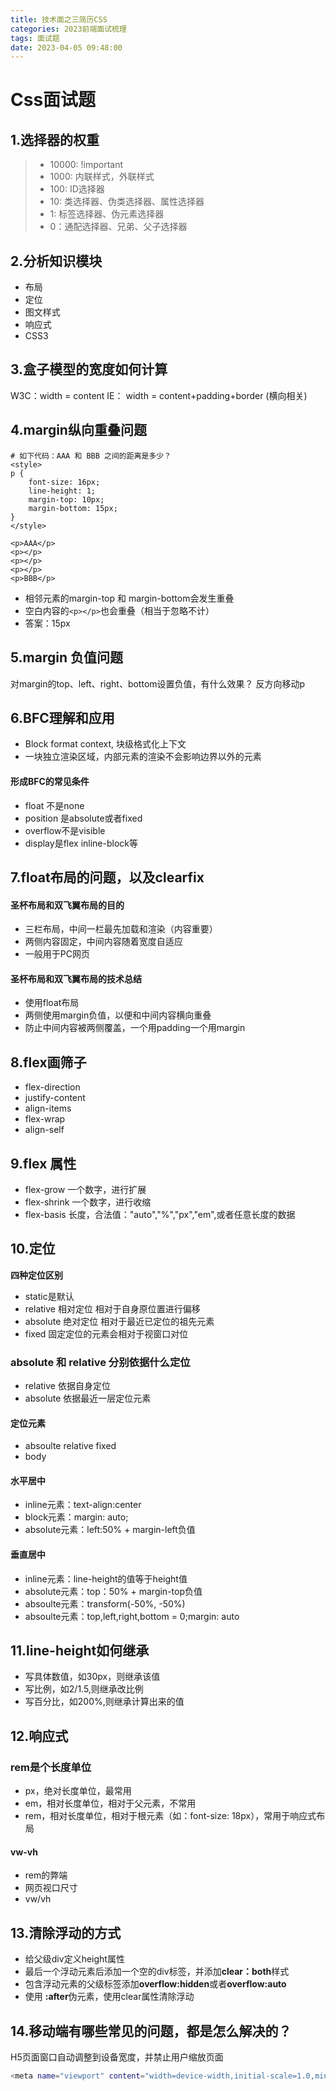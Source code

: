 ```yaml
---
title: 技术面之三简历CSS
categories: 2023前端面试梳理
tags: 面试题
date: 2023-04-05 09:48:00
---
```


# Css面试题
## 1.选择器的权重
> * 10000: !important
> * 1000: 内联样式，外联样式
> * 100: ID选择器
> * 10: 类选择器、伪类选择器、属性选择器
> * 1: 标签选择器、伪元素选择器
> * 0：通配选择器、兄弟、父子选择器


## 2.分析知识模块
* 布局
* 定位
* 图文样式
* 响应式
* CSS3

## 3.盒子模型的宽度如何计算
W3C：width = content
IE： width = content+padding+border (横向相关)

## 4.margin纵向重叠问题
```base
# 如下代码：AAA 和 BBB 之间的距离是多少？
<style>
p {
    font-size: 16px;
    line-height: 1;
    margin-top: 10px;
    margin-bottom: 15px;
}
</style>

<p>AAA</p>
<p></p>
<p></p>
<p></p>
<p>BBB</p>
```
* 相邻元素的margin-top 和 margin-bottom会发生重叠
* 空白内容的`<p></p>`也会重叠（相当于忽略不计）
* 答案：15px

## 5.margin 负值问题
对margin的top、left、right、bottom设置负值，有什么效果？
反方向移动p

## 6.BFC理解和应用
* Block format context, 块级格式化上下文
* 一块独立渲染区域，内部元素的渲染不会影响边界以外的元素

#### 形成BFC的常见条件
* float 不是none
* position 是absolute或者fixed
* overflow不是visible
* display是flex inline-block等

## 7.float布局的问题，以及clearfix

#### 圣杯布局和双飞翼布局的目的
* 三栏布局，中间一栏最先加载和渲染（内容重要）
* 两侧内容固定，中间内容随着宽度自适应
* 一般用于PC网页

#### 圣杯布局和双飞翼布局的技术总结
* 使用float布局
* 两侧使用margin负值，以便和中间内容横向重叠
* 防止中间内容被两侧覆盖，一个用padding一个用margin

## 8.flex画筛子
* flex-direction
* justify-content
* align-items
* flex-wrap
* align-self

## 9.flex 属性
* flex-grow 一个数字，进行扩展
* flex-shrink 一个数字，进行收缩
* flex-basis 长度，合法值："auto","%","px","em",或者任意长度的数据

## 10.定位
**四种定位区别**
* static是默认
* relative 相对定位 相对于自身原位置进行偏移
* absolute 绝对定位 相对于最近已定位的祖先元素
* fixed 固定定位的元素会相对于视窗口对位

### absolute 和 relative 分别依据什么定位
* relative 依据自身定位
* absolute 依据最近一层定位元素

#### 定位元素
* absoulte relative fixed
* body

#### 水平居中
* inline元素：text-align:center
* block元素：margin: auto;
* absolute元素：left:50% + margin-left负值

#### 垂直居中
* inline元素：line-height的值等于height值
* absolute元素：top：50% + margin-top负值
* absoulte元素：transform(-50%, -50%)
* absoulte元素：top,left,right,bottom = 0;margin: auto

## 11.line-height如何继承
* 写具体数值，如30px，则继承该值
* 写比例，如2/1.5,则继承改比例
* 写百分比，如200%,则继承计算出来的值


## 12.响应式
### rem是个长度单位
* px，绝对长度单位，最常用
* em，相对长度单位，相对于父元素，不常用
* rem，相对长度单位，相对于根元素（如：font-size: 18px），常用于响应式布局

#### vw-vh
* rem的弊端
* 网页视口尺寸
* vw/vh

## 13.清除浮动的方式
* 给父级div定义height属性
* 最后一个浮动元素后添加一个空的div标签，并添加**clear：both**样式
* 包含浮动元素的父级标签添加**overflow:hidden**或者**overflow:auto**
* 使用 **:after**伪元素，使用clear属性清除浮动

## 14.移动端有哪些常见的问题，都是怎么解决的？
H5页面窗口自动调整到设备宽度，并禁止用户缩放页面
```bash
<meta name="viewport" content="width=device-width,initial-scale=1.0,minimum-scale=1.0,maximum-scale=1.0,user-scalable=no">
```
